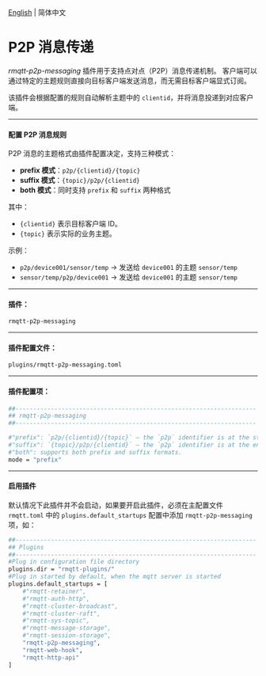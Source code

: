 [English](../en_US/p2p-messaging.md)  | 简体中文

# P2P 消息传递

*rmqtt-p2p-messaging* 插件用于支持点对点（P2P）消息传递机制。
客户端可以通过特定的主题规则直接向目标客户端发送消息，而无需目标客户端显式订阅。

该插件会根据配置的规则自动解析主题中的 `clientid`，并将消息投递到对应客户端。

---

#### 配置 P2P 消息规则

P2P 消息的主题格式由插件配置决定，支持三种模式：

* **prefix 模式**：`p2p/{clientid}/{topic}`
* **suffix 模式**：`{topic}/p2p/{clientid}`
* **both 模式**：同时支持 `prefix` 和 `suffix` 两种格式

其中：

* `{clientid}` 表示目标客户端 ID。
* `{topic}` 表示实际的业务主题。

示例：

* `p2p/device001/sensor/temp`  → 发送给 `device001` 的主题 `sensor/temp`
* `sensor/temp/p2p/device001` → 发送给 `device001` 的主题 `sensor/temp`

---

#### 插件：

```bash
rmqtt-p2p-messaging
```

---

#### 插件配置文件：

```bash
plugins/rmqtt-p2p-messaging.toml
```

---

#### 插件配置项：

```bash
##--------------------------------------------------------------------
## rmqtt-p2p-messaging
##--------------------------------------------------------------------

#"prefix": `p2p/{clientid}/{topic}` — the `p2p` identifier is at the start.
#"suffix": `{topic}/p2p/{clientid}` — the `p2p` identifier is at the end.
#"both": supports both prefix and suffix formats.
mode = "prefix"
```

---

#### 启用插件

默认情况下此插件并不会启动，如果要开启此插件，必须在主配置文件 `rmqtt.toml` 中的 `plugins.default_startups` 配置中添加 `rmqtt-p2p-messaging` 项，如：

```bash
##--------------------------------------------------------------------
## Plugins
##--------------------------------------------------------------------
#Plug in configuration file directory
plugins.dir = "rmqtt-plugins/"
#Plug in started by default, when the mqtt server is started
plugins.default_startups = [
    #"rmqtt-retainer",
    #"rmqtt-auth-http",
    #"rmqtt-cluster-broadcast",
    #"rmqtt-cluster-raft",
    #"rmqtt-sys-topic",
    #"rmqtt-message-storage",
    #"rmqtt-session-storage",
    "rmqtt-p2p-messaging",
    "rmqtt-web-hook",
    "rmqtt-http-api"
]
```

